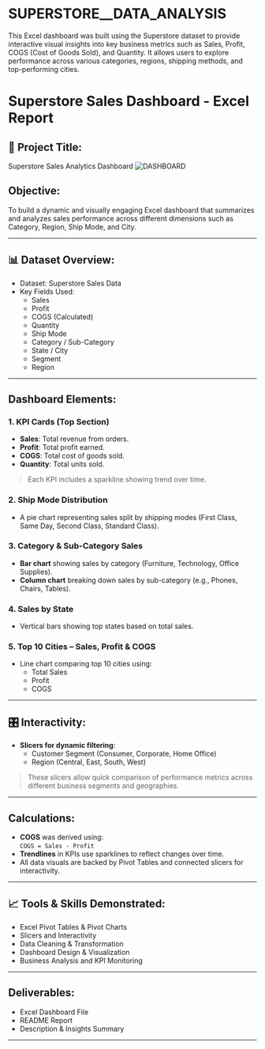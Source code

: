 # SUPERSTORE__DATA_ANALYSIS
This Excel dashboard was built using the Superstore dataset to provide interactive visual insights into key business metrics such as Sales, Profit, COGS (Cost of Goods Sold), and Quantity. It allows users to explore performance across various categories, regions, shipping methods, and top-performing cities.
# Superstore Sales Dashboard - Excel Report

## 📁 Project Title:
Superstore Sales Analytics Dashboard
![DASHBOARD](images/life_vs_gdp.png)

##  Objective:
To build a dynamic and visually engaging Excel dashboard that summarizes and analyzes sales performance across different dimensions such as Category, Region, Ship Mode, and City.

---

## 📊 Dataset Overview:
- Dataset: Superstore Sales Data
- Key Fields Used:
  - Sales
  - Profit
  - COGS (Calculated)
  - Quantity
  - Ship Mode
  - Category / Sub-Category
  - State / City
  - Segment
  - Region

---

##  Dashboard Elements:

### 1. KPI Cards (Top Section)
- **Sales**: Total revenue from orders.
- **Profit**: Total profit earned.
- **COGS**: Total cost of goods sold.
- **Quantity**: Total units sold.
> Each KPI includes a sparkline showing trend over time.

### 2. Ship Mode Distribution
- A pie chart representing sales split by shipping modes (First Class, Same Day, Second Class, Standard Class).

### 3. Category & Sub-Category Sales
- **Bar chart** showing sales by category (Furniture, Technology, Office Supplies).
- **Column chart** breaking down sales by sub-category (e.g., Phones, Chairs, Tables).

### 4. Sales by State
- Vertical bars showing top states based on total sales.

### 5. Top 10 Cities – Sales, Profit & COGS
- Line chart comparing top 10 cities using:
  - Total Sales
  - Profit
  - COGS

---

## 🎛️ Interactivity:
- **Slicers for dynamic filtering**:
  - Customer Segment (Consumer, Corporate, Home Office)
  - Region (Central, East, South, West)

> These slicers allow quick comparison of performance metrics across different business segments and geographies.

---

##  Calculations:
- **COGS** was derived using:  
  `COGS = Sales - Profit`  
- **Trendlines** in KPIs use sparklines to reflect changes over time.
- All data visuals are backed by Pivot Tables and connected slicers for interactivity.

---

## 📈 Tools & Skills Demonstrated:
- Excel Pivot Tables & Pivot Charts
- Slicers and Interactivity
- Data Cleaning & Transformation
- Dashboard Design & Visualization
- Business Analysis and KPI Monitoring

---

##  Deliverables:
- Excel Dashboard File
- README Report
- Description & Insights Summary

---



